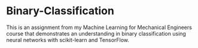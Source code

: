 # Binary-Classification
This is an assignment from my Machine Learning for Mechanical Engineers course that demonstrates an understanding in binary classification using neural networks with scikit-learn and TensorFlow.
